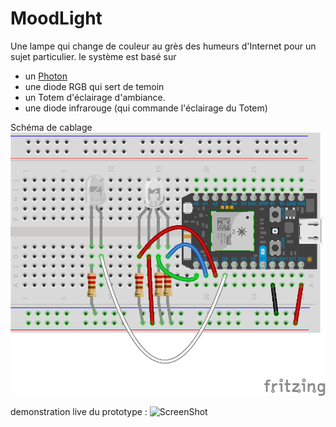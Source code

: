 # MoodLight
Une lampe qui change de couleur au grès des humeurs d'Internet pour un sujet particulier.
le système est basé sur 
+ un [Photon](http://www.particle.io/)
+ une diode RGB qui sert de temoin
+ un Totem d'éclairage d'ambiance.
+ une diode infrarouge (qui commande l'éclairage du Totem)


Schéma de cablage
![alt tag](https://github.com/famibelle/MoodLight/blob/master/Mood%20Light_bb.png)

demonstration live du prototype : ![ScreenShot](https://vine.co/v/eYmKMLUTHUx)
